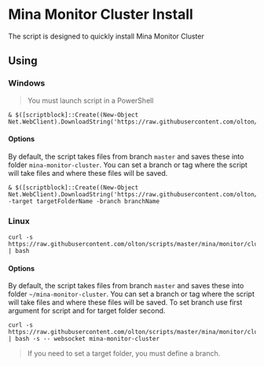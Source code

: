 # Mina Monitor Cluster Install

The script is designed to quickly install Mina Monitor Cluster

## Using

### Windows

>You must launch script in a PowerShell

```shell
& $([scriptblock]::Create((New-Object Net.WebClient).DownloadString('https://raw.githubusercontent.com/olton/scripts/master/mina/monitor/cluster/install.ps1')))
```

#### Options

By default, the script takes files from branch `master` and saves these into folder `mina-monitor-cluster`.
You can set a branch or tag where the script will take files and where these files will be saved.

```shell
& $([scriptblock]::Create((New-Object Net.WebClient).DownloadString('https://raw.githubusercontent.com/olton/scripts/master/mina/monitor/cluster/install.ps1'))) -target targetFolderName -branch branchName
```

### Linux
```shell
curl -s https://raw.githubusercontent.com/olton/scripts/master/mina/monitor/cluster/install.sh | bash
```

#### Options

By default, the script takes files from branch `master` and saves these into folder `~/mina-monitor-cluster`.
You can set a branch or tag where the script will take files and where these files will be saved.
To  set branch use first argument for script and for target folder second.

```shell
curl -s https://raw.githubusercontent.com/olton/scripts/master/mina/monitor/cluster/install.sh | bash -s -- websocket mina-monitor-cluster
```

> If you need to set a target folder, you must define a branch.
